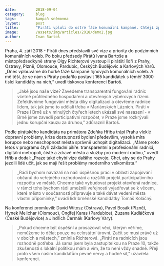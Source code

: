 ```yaml
---
date:         2018-09-04
category:     blog
tags:         kampaň sněmovna
layout:       post
title:        "Piráti vpluli do ostré fáze komunální kampaně. Chtějí zprůhlednit hospodaření radnic a digitalizovat"
image:        /assets/img/articles/2018/demo2.jpg
author:       Ivan Bartoš
---
```


Praha, 4. září 2018 - Piráti dnes představili své vize a priority do podzimních komunálních voleb. Po boku předsedy Pirátů Ivana Bartoše a místopředsedkyně strany Olgy Richterové vystoupili pirátští lídři z Prahy, Ostravy, Plzně, Olomouce, Pardubic, Českých Budějovic a Karlových Varů. „Dnes vplouváme do horké fáze kampaně říjnových komunálních voleb. A mě těší, že se nám s Piráty podařilo postavit 165 kandidátek s téměř 3000 tisíci kandidáty na nich,” uvedl tiskovou konferenci Bartoš. 

> „Jaké jsou naše vize? Zavedeme transparentní fungování radnic včetně průhledného hospodaření a otevřených výběrových řízení. Zefektivníme fungování města díky digitalizaci a otevřeme radnice lidem, tak jak jsme to udělali třeba v Mariánských Lázních. Piráti v Praze i Brně už v minulých čtyřech letech ukázali své nasazení - v Brně jsme zavedli participativní rozpočet, v Praze jsme rozkrývali jednu korupční kauzu za druhou,” zdůraznil Bartoš.

Podle pirátského kandidáta na primátora  Zdeňka Hřiba trápí Prahu vleklé dopravní problémy, krize dostupnosti bydlení především, vysoká míra korupce nebo neschopnost města správně uchopit digitalizaci. „Máme proto letos v programu čtyři základní pilíře: transparentní a profesionální radnici, digitální metropoli, čisté a zdravé město a služby pro moderní rodinu," uvedl Hřib a dodal: „Praze také chybí vize dalšího rozvoje. Chci, aby se do Prahy jezdili lidé učit, jak se mají řešit problémy moderního velkoměsta.”

> „Rádi bychom navázali na naši úspěšnou práci v oblasti zapojování občanů do veřejného rozhodování a rozšířili projekt participativního rozpočtu ve městě. Chceme také vybudovat projekt otevřená radnice, v rámci toho bychom rádi umožnili veřejnosti vyjadřovat se k věcem, které město v současnosti připravuje a také dávat vedení města vlastní připomínky,” uvádí lídr brněnské kandidátky Tomáš Koláčný.

Na konferenci promluvili: David Witosz (Ostrava), Pavel Bosák (Plzně), Hynek Melichar (Olomouc), Ondřej Karas (Pardubice), Zuzana Kudláčková (České Budějovice) a Jindřich Čermák (Karlovy Vary). 

> „Pokud chceme být úspěšní a prosazovat věci, kterým věříme, nemůžeme to dělat pouze na celostátní úrovni. Začít se musí právě už v obcích a městech,” zmínila Richterová. „Piráti na radnicích jsou rozhodně potřeba. Já sama jsem byla zastupitelkou na Praze 10, takže zkušenosti s lokální politikou mám a vím, že to není vždy snadné. Přeji proto všem našim kandidátům pevné nervy a hodně sil,” uzavřela konferenci.

